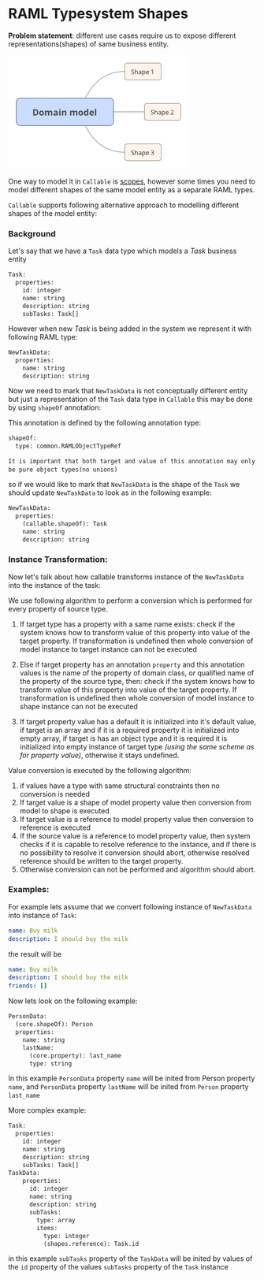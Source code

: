 # RAML Typesystem Shapes

**Problem statement**: different use cases require us to expose different representations(shapes) of same business entity. 

![Diagram](Domain_model.png)

One way to model it in `Callable` is [scopes](scopes.md), however some times you need to model different shapes 
of the same model entity as a separate RAML types.

`Callable` supports following alternative approach to modelling different shapes of the model entity:

### Background

Let's say that we have a `Task` data type which models a *Task* business entity   

```raml
Task:
  properties:
    id: integer
    name: string
    description: string
    subTasks: Task[]
```

However when new *Task* is being added in the system we represent it with following RAML type:   

```raml
NewTaskData:
  properties:
    name: string
    description: string
```

Now we need to mark that `NewTaskData` is not conceptually different entity but just a representation of the `Task` data type
in `Callable` this may be done by using `shapeOf` annotation:

This annotation is defined by the following annotation type: 

```raml
shapeOf:
  type: common.RAMLObjectTypeRef  
```

`It is important that both target and value of this annotation may only be pure object types(no unions)`  

so if we would like to mark that `NewTaskData` is the shape of the `Task` we should
update `NewTaskData` to look as in the following example:
 
```raml
NewTaskData:
  properties:
    (callable.shapeOf): Task
    name: string
    description: string
```
### Instance Transformation:

Now let's talk about how callable transforms instance of the `NewTaskData` into the instance of the task: 

We use following algorithm to perform a conversion which is performed for every property 
of source type.

1. If target type has a property with a same name exists: check if the system knows how to transform value of this
property into value of the target property. If transformation is undefined then whole conversion of model instance to 
target instance can not be executed

2. Else if target property has an annotation `property` and this annotation values is the name of the property
of domain class, or qualified name of the property of the source type, then: check if the system knows how to transform value of this
property into value of the target property. If transformation is undefined then whole conversion of model instance to 
shape instance can not be executed

3. If target property value has a default it is initialized into it's default value, if target is an array and if it is a required property 
it is initialized into empty array, if target is has an object type and it is required it is initialized into empty instance of 
target type *(using the same scheme as for property value)*, otherwise it stays undefined.

Value conversion is executed by the following algorithm: 

1. if values have a type with same structural constraints then no conversion is needed
2. If target value is a shape of model property value then conversion from model to shape is executed
3. If target value is a reference to model property value then conversion to reference is executed
4. If the source value is a reference to model property value, then system checks if it is capable to resolve reference to the instance,
   and if there is no possibility to resolve it conversion should abort, otherwise resolved reference should be written to the target property.
4. Otherwise conversion can not be performed and algorithm should abort.

### Examples:

For example lets assume that we convert following instance of `NewTaskData` into instance of `Task`: 

```yaml
name: Buy milk
description: I should buy the milk
```

the result will be 

```yaml
name: Buy milk
description: I should buy the milk
friends: []
```

Now lets look on the following example:

```raml
PersonData:
  (core.shapeOf): Person
  properties:
    name: string
    lastName:
      (core.property): last_name
      type: string

```

In this example `PersonData` property `name` will be inited from Person property `name`, and `PersonData` property
 `lastName` will be inited from `Person` property `last_name`
 
More complex example:

```raml
Task:
  properties:
    id: integer
    name: string
    description: string
    subTasks: Task[]
TaskData:
    properties:
      id: integer
      name: string
      description: string
      subTasks: 
        type: array
        items:
          type: integer
          (shapes.reference): Task.id        
```

in this example `subTasks` property of the `TaskData` will be inited by values of the `id` property of the values `subTasks`
property of the `Task` instance
